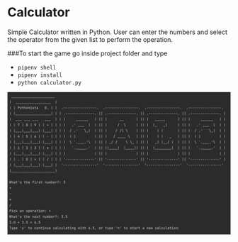 # Calculator

Simple Calculator written in Python. User can enter the numbers and select the operator from the given list to perform the operation. 

###To start the game go inside project folder and type
* `pipenv shell`
* `pipenv install`
* `python calculator.py`

![](calculator.png)




